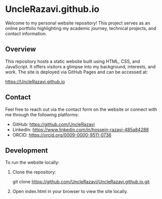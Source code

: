 # UncleRazavi.github.io

Welcome to my personal website repository! This project serves as an online portfolio highlighting my academic journey, technical projects, and contact information.

## Overview

This repository hosts a static website built using HTML, CSS, and JavaScript. It offers visitors a glimpse into my background, interests, and work. The site is deployed via GitHub Pages and can be accessed at:

https://UncleRazavi.github.io

## Contact

Feel free to reach out via the contact form on the website or connect with me through the following platforms:

- GitHub: https://github.com/UncleRazavi
- LinkedIn: https://www.linkedin.com/in/hossein-razavi-485a84288
- ORCID: https://orcid.org/0009-0000-9511-0736

## Development

To run the website locally:

1. Clone the repository:

   git clone https://github.com/UncleRazavi/UncleRazavi.github.io.git

2. Open index.html in your browser to view the site locally.
